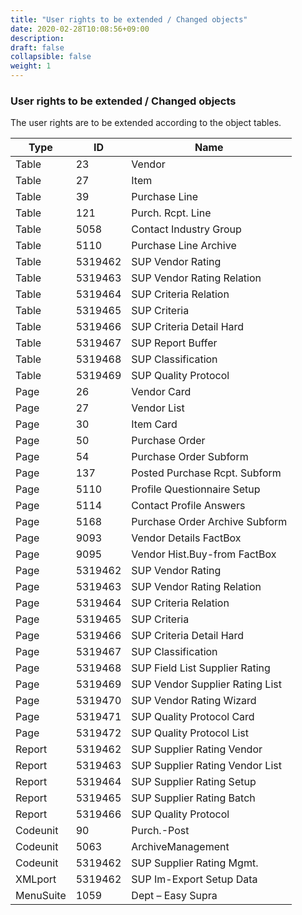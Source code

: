 ```yaml
---
title: "User rights to be extended / Changed objects"
date: 2020-02-28T10:08:56+09:00
description: 
draft: false
collapsible: false
weight: 1
---
```

### User rights to be extended / Changed objects

The user rights are to be extended according to the object tables.

Type  |      ID     |     Name
---|---|---
Table  |   23      |    Vendor
Table  |   27      |    Item
Table  |   39      |    Purchase Line
Table  |   121     |    Purch. Rcpt. Line
Table  |   5058     |   Contact Industry Group
Table  |   5110     |   Purchase Line Archive
Table  |   5319462  |   SUP Vendor Rating
Table  |   5319463  |   SUP Vendor Rating Relation
Table  |   5319464   |  SUP Criteria Relation
Table  |   5319465   |  SUP Criteria
Table  |   5319466   |  SUP Criteria Detail Hard
Table  |   5319467   |  SUP Report Buffer 
Table |    5319468   |  SUP Classification
Table |    5319469   |  SUP Quality Protocol
Page    |    26        |  Vendor Card
Page    |    27        |  Vendor List
Page  |      30       |   Item Card
Page  |      50       |   Purchase Order
Page  |      54       |   Purchase Order Subform
Page  |      137      |   Posted Purchase Rcpt. Subform
Page |       5110     |   Profile Questionnaire Setup
Page |       5114     |   Contact Profile Answers
Page |       5168     |   Purchase Order Archive Subform
Page |       9093     |   Vendor Details FactBox
Page |       9095      |  Vendor Hist.Buy-from FactBox
Page |       5319462   |  SUP Vendor Rating
Page |       5319463   |  SUP Vendor Rating Relation
Page |       5319464   |  SUP Criteria Relation
Page |       5319465    | SUP Criteria
Page |       5319466    | SUP Criteria Detail Hard
Page |       5319467    | SUP Classification
Page |       5319468    | SUP Field List Supplier Rating
Page |        5319469     | SUP Vendor Supplier Rating List
Page |        5319470     | SUP Vendor Rating Wizard
Page |        5319471     | SUP Quality Protocol Card
Page |        5319472     | SUP Quality Protocol List
Report |    5319462   |  SUP Supplier Rating Vendor
Report |    5319463   |  SUP Supplier Rating Vendor List
Report |    5319464   |  SUP Supplier Rating Setup
Report |    5319465   |  SUP Supplier Rating Batch
Report |     5319466    |  SUP Quality Protocol
Codeunit|     90         |  Purch.-Post
Codeunit|     5063       |  ArchiveManagement
Codeunit|     5319462    |  SUP Supplier Rating Mgmt.
XMLport  |   5319462   |  SUP Im-Export Setup Data
MenuSuite|   1059      |  Dept – Easy Supra